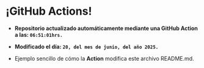 # ¡GitHub Actions!
* **Repositorio actualizado automáticamente mediante una GitHub Action a las: `06:51:01hrs.`**
* **Modificado el día: `20, del mes de junio, del año 2025.`**

* Ejemplo sencillo de cómo la **Action** modifica este archivo README.md.

